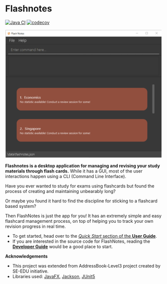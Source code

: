 <h1>Flashnotes</h1>

[![Java CI](https://github.com/AY2021S1-CS2103T-T15-2/tp/workflows/Java%20CI/badge.svg)](https://github.com/AY2021S1-CS2103T-T15-2/tp/actions)
[![codecov](https://codecov.io/gh/AY2021S1-CS2103T-T15-2/tp/branch/master/graph/badge.svg)](https://codecov.io/gh/AY2021S1-CS2103T-T15-2/tp)

![Ui](images/Ui.png)

**Flashnotes is a desktop application for managing and revising your study materials through flash cards.** While it has a GUI, most of the user interactions happen using a CLI (Command Line Interface).

Have you ever wanted to study for exams using flashcards but found the process of creating and maintaining unbearably long?

Or maybe you found it hard to find the discipline for sticking to a flashcard based system? 

Then FlashNotes is just the app for you! It has an extremely simple and easy flashcard management process, on top of helping you to track your own revision progress in real time.

* To get started, head over to the [_Quick Start_ section of the **User Guide**](UserGuide.html#quick-start).
* If you are interested in the source code for FlashNotes, reading the [**Developer Guide**](DeveloperGuide.html) would be a good place to start.


**Acknowledgements**

* This project was extended from AddressBook-Level3 project created by SE-EDU initiative.
* Libraries used: [JavaFX](https://openjfx.io/), [Jackson](https://github.com/FasterXML/jackson), [JUnit5](https://github.com/junit-team/junit5)
